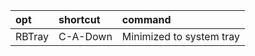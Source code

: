 | opt    | shortcut | command                  |
| :-     | :-       | :-                       |
| RBTray | C-A-Down | Minimized to system tray |
